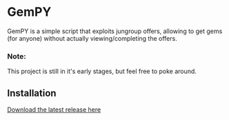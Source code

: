 # GemPY
GemPY is a simple script that exploits jungroup offers, allowing to get gems (for anyone) without actually viewing/completing the offers.
### Note:
This project is still in it's early stages, but feel free to poke around.

## Installation
[Download the latest release here](https://github.com/khanxbahria/GemPY/releases/latest/download/GemPY.exe)
